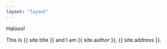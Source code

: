```yaml
---
layout: "layout"
---
```


Halooo!

This is {{ site.title }} and I am {{ site.author }}, {{ site.address }}.